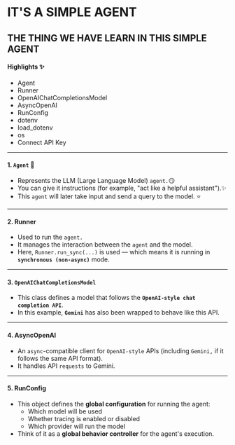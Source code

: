 # IT'S A SIMPLE AGENT

## THE THING WE HAVE LEARN IN THIS SIMPLE AGENT

#### Highlights ✨

- Agent
- Runner
- OpenAIChatCompletionsModel
- AsyncOpenAI
- RunConfig
- dotenv
- load_dotenv
- os
- Connect API Key

---
#### 1. <code>Agent</code> 🤖

- Represents the LLM (Large Language Model) <code>agent.</code>😏
- You can give it instructions (for example, "act like a helpful assistant").✨
- This <code>agent</code> will later take input and send a query to the model. ⭐

---
#### 2. Runner

- Used to run the <code>agent.</code>
- It manages the interaction between the <code>agent</code> and the model.
- Here, <code>Runner.run_sync(...)</code> is used — which means it is running in <code>**synchronous (non-async)**</code> mode.

---
#### 3. <code>OpenAIChatCompletionsModel</code>
- This class defines a model that follows the <code>**OpenAI-style chat completion API**</code>.
- In this example, <code>**Gemini**</code> has also been wrapped to behave like this API.

---
#### 4. AsyncOpenAI
- An <code>async</code>-compatible client for <code>OpenAI-style</code> APIs (including <code>Gemini,</code> if it follows the same API format).
- It handles API <code>requests</code> to Gemini.

---
#### 5. RunConfig
- This object defines the **global configuration** for running the agent:
    - Which model will be used
    - Whether tracing is enabled or disabled
    - Which provider will run the model
- Think of it as a **global behavior controller** for the agent's execution.
